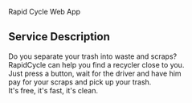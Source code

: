 Rapid Cycle Web App

## Service Description

Do you separate your trash into waste and scraps?<br />
RapidCycle can help you find a recycler close to you.<br />
Just press a button, wait for the driver and have him <br />
pay for your scraps and pick up your trash. <br />
It's free, it's fast, it's clean.
